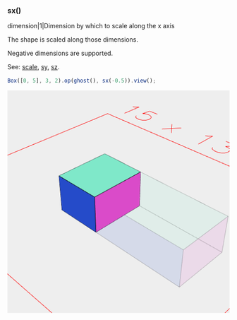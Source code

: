 ### sx()
dimension|1|Dimension by which to scale along the x axis

The shape is scaled along those dimensions.

Negative dimensions are supported.

See: [scale](../../nb/api/scale.nb), [sy](#https://raw.githubusercontent.com/jsxcad/JSxCAD/master/nb/api/sy.nb), [sz](#https://raw.githubusercontent.com/jsxcad/JSxCAD/master/nb/api/sz.md).

```JavaScript
Box([0, 5], 3, 2).op(ghost(), sx(-0.5)).view();
```

![Image](sx.md.0.png)
